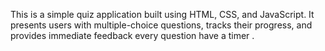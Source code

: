 This is a simple quiz application built using HTML, CSS, and JavaScript. It presents users with multiple-choice questions, tracks their progress, and provides immediate feedback every question have a timer .
